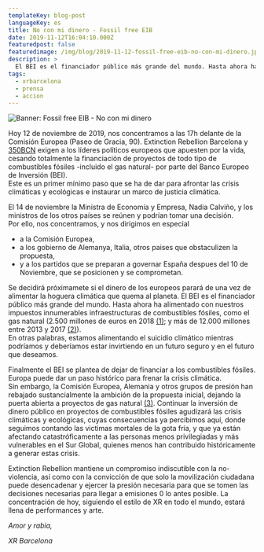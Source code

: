 ```yaml
---
templateKey: blog-post
languageKey: es
title: No con mi dinero - Fossil free EIB
date: 2019-11-12T16:04:10.000Z
featuredpost: false
featuredimage: /img/blog/2019-11-12-fossil-free-eib-no-con-mi-dinero.jpg
description: >
  El BEI es el financiador público más grande del mundo. Hasta ahora ha alimentado con nuestros impuestos infraestructuras de combustibles fósiles. Hoy nos concentramos a las 17h delante de la Comisión Europea pidiendo de cesar totalmente la financiación de proyectos de todo tipo de combustibles fósiles incluido el gas natural.
tags:
  - xrbarcelona
  - prensa
  - accion
---
```


![Banner: Fossil free EIB - No con mi dinero](/img/blog/2019-11-12-fossil-free-eib-no-con-mi-dinero.jpg) 

Hoy 12 de noviembre de 2019, nos concentramos a las 17h delante de la Comisión Europea (Paseo de Gracia, 90). Extinction Rebellion Barcelona y [350BCN](https://world.350.org/350bcn/) exigen a los líderes políticos europeos que apuesten por la vida, cesando totalmente la financiación de proyectos de todo tipo de combustibles fósiles -incluido el gas natural- por parte del Banco Europeo de Inversión (BEI).  
Este es un primer mínimo paso que se ha de dar para afrontar las crisis climáticas y ecológicas e instaurar un marco de justicia climática. 

El 14 de noviembre la Ministra de Economía y Empresa, Nadia Calviño, y los ministros de los otros países se reúnen y podrían tomar una decisión.  
Por ello, nos concentramos, y nos dirigimos en especial
- a la Comisión Europea,
- a los gobierno de Alemanya, Italia, otros paises que obstaculizen la
propuesta,
- y a los partidos que se preparan a governar España despues del 10 de
Noviembre, que se posicionen y se comprometan.

Se decidirá próximamete si el dinero de los europeos parará de una vez de alimentar la hoguera climática que quema al planeta. El BEI es el financiador público más grande del mundo. Hasta ahora ha alimentado con nuestros impuestos innumerables infraestructuras de combustibles fósiles, como el gas natural (2.500 millones de euros en 2018 [(1)](https://www.climatica.lamarea.com/el-banco-europeo-de-inversiones-planea-no-financiar-mas-proyectos-de-combustibles-fosiles-en-2020/); y más de 12.000 millones entre 2013 y 2017 [(2)](http://fossilfree-eib.eu/about/the-eu-bank-we-want/phasing-out-fossil-fuels/)).  
En otras palabras, estamos alimentando el suicidio climático mientras podríamos y deberíamos estar invirtiendo en un futuro seguro y en el futuro que deseamos.

Finalmente el BEI se plantea de dejar de financiar a los combustibles fósiles. Europa puede dar un paso histórico para frenar la crisis climática.  
Sin embargo, la Comisión Europea, Alemania y otros grupos de presión han rebajado sustancialmente la ambición de la propuesta inicial, dejando la puerta abierta a proyectos de gas natural [(3)](https://uk.reuters.com/article/us-europe-eib-fossilfuels/european-investment-bank-postpones-decision-on-fossil-fuel-lending-idUKKBN1WU1PI). 
Continuar la inversión de dinero público en proyectos de combustibles fósiles agudizará las crisis climáticas y ecológicas, cuyas consecuencias ya percibimos aquí, donde seguimos contando las victimas mortales de la gota fría, y que ya están afectando catastróficamente a las personas menos privilegiadas y más vulnerables en el Sur Global, quienes menos han contribuido históricamente a generar estas crisis.

Extinction Rebellion mantiene un compromiso indiscutible con la no-violencia, así como con la convicción de que solo la movilización ciudadana puede desencadenar y ejercer la presión necesaria para que se tomen las decisiones necesarias para llegar a emisiones 0 lo antes posible. La concentración de hoy, siguiendo el estilo de XR en todo el mundo, estará llena de performances y arte.

*Amor y rabia,* 

*XR Barcelona*